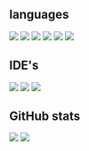 <!---

- 👋 Hi, I’m @MeniViner
- 👀 I’m interested in ...
- 🌱 I’m currently learning ...
- 💞️ I’m looking to collaborate on ...
- 📫 How to reach me ...


MeniViner/MeniViner is a ✨ special ✨ repository because its `README.md` (this file) appears on your GitHub profile.
You can click the Preview link to take a look at your changes.
--->


## languages
![](https://img.shields.io/badge/Code-JavaScript-informational?style=for-the-badge&logo=javascript&logoColor=white&color=F7E018)
![](https://img.shields.io/badge/Code-python-informational?style=for-the-badge&logo=python&logoColor=white&color=336D9A)
![](https://img.shields.io/badge/Code-nodejs-informational?style=for-the-badge&logo=node.js&logoColor=white&color=23B45D)
![](https://img.shields.io/badge/Code-html-informational?style=for-the-badge&logo=html&logoColor=white&color=D84924)
![](https://img.shields.io/badge/Code-css-informational?style=for-the-badge&logo=css&logoColor=white&color=006AB1)
![](https://img.shields.io/badge/Code-java-informational?style=for-the-badge&logo=java&logoColor=white&color=E11E23)

## IDE's
![](https://img.shields.io/badge/IDE-vscode-informational?style=for-the-badge&logo=visual-studio-code&logoColor=white)
![](https://img.shields.io/badge/IDE-pycharm-informational?style=for-the-badge&logo=pycharm&logoColor=white&color=20CD86)
![](https://img.shields.io/badge/IDE-intellij-informational?style=for-the-badge&logo=intellij-IDEA&logoColor=white&color=E33464)

## GitHub stats
![](https://github-readme-stats.vercel.app/api?username=MeniViner&show_icons=true&theme=vue-dark)
![](https://github-readme-stats.vercel.app/api/top-langs/?username=MeniViner&layout=compact&langs_count=8&theme=vue-dark)

